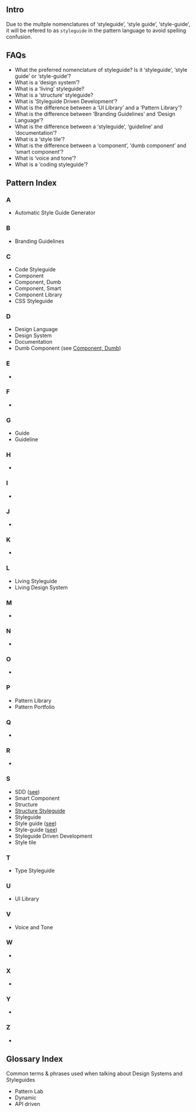 ## Intro

Due to the multple nomenclatures of ‘styleguide’, ‘style guide’, ‘style-guide’, it will be refered to as `styleguide` in the pattern language to avoid spelling confusion.

## FAQs
- What the preferred nomenclature of styleguide? Is it ‘styleguide’, ‘style guide’ or ‘style-guide’?
- What is a ‘design system’?
- What is a ‘living’ styleguide?
- What is a ‘structure’ styleguide?
- What is ‘Styleguide Driven Development’?
- What is the difference between a ‘UI Library’ and a ‘Pattern Library’?
- What is the difference between ‘Branding Guidelines’ and ‘Design Language’?
- What is the difference between a ‘styleguide’, ‘guideline’ and ‘documentation’?
- What is a ‘style tile’?
- What is the difference between a ‘component’, ‘dumb component’ and ‘smart component’?
- What is ‘voice and tone’?
- What is a ‘coding styleguide’?

## Pattern Index
### A
- Automatic Style Guide Generator

### B
- Branding Guidelines

### C
- Code Styleguide
- Component
- Component, Dumb
- Component, Smart
- Component Library
- CSS Styleguide

### D
- Design Language
- Design System
- Documentation
- Dumb Component (see [Component, Dumb](component_dumb))

### E
-

### F
-

### G
- Guide
- Guideline

### H
-

### I
-

### J
-

### K
-

### L
- Living Styleguide
- Living Design System

### M
-

### N
-

### O
-

### P
- Pattern Library
- Pattern Portfolio

### Q
-

### R
-

### S
- SDD ([see](patterns/styleguide_driven_development))
- Smart Component
- Structure
- [Structure Styleguide](patterns/structure_styleguide)
- Styleguide
- Style guide ([see](styleguide))
- Style-guide ([see](styleguide))
- Styleguide Driven Development
- Style tile

### T
- Type Styleguide

### U
- UI Library

### V
- Voice and Tone

### W
-

### X
-

### Y
-

### Z
-


## Glossary Index
Common terms & phrases used when talking about Design Systems and Styleguides

- Pattern Lab
- Dynamic
- API driven
